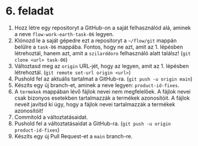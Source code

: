 # 6. feladat

1. Hozz létre egy repositoryt a GitHub-on a saját felhasználód alá, aminek a neve `flow-work-earth-task-06` legyen.
2. Klónozd le a saját gépedre ezt a repositoryt a `~/flow/git` mappán belülre a `task-06` mappába. Fontos, hogy ne azt, amit az 1. lépésben létrehoztál, hanem azt, amit a `szilarddoro` felhasználó alatt találsz! (`git clone <url> task-06`)
3. Változtasd meg az `origin` URL-jét, hogy az legyen, amit az 1. lépésben létrehoztál. (`git remote set-url origin <url>`)
4. Pushold fel az aktuális tartalmat a GitHub-ra. (`git push -u origin main`)
5. Készíts egy új branch-et, aminek a neve legyen: `product-id-fixes`.
6. A `termekek` mappában lévő fájlok nevei nem megfelelőek. A fájlok nevei csak bizonyos esetekben tartalmazzák a termékek azonosítóit. A fájlok neveit javítsd ki úgy, hogy a fájlok nevei tartalmazzák a termékek azonosítóit!
7. Commitold a változtatásaidat.
8. Pushold fel a változtatásaidat a GitHub-ra. (`git push -u origin product-id-fixes`)
9. Készíts egy új Pull Request-et a `main` branch-re.

